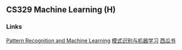 ## CS329 Machine Learning (H)

### Links

[Pattern Recognition and Machine Learning](http://hqlab.isus.tech/teaching/CS405/index_files/textbook.pdf)	[模式识别与机器学习](http://hqlab.isus.tech/teaching/CS405/index_files/textbook_ch.pdf)	[西瓜书](http://hqlab.isus.tech/teaching/CS405/index_files/ml_introduction.pdf)